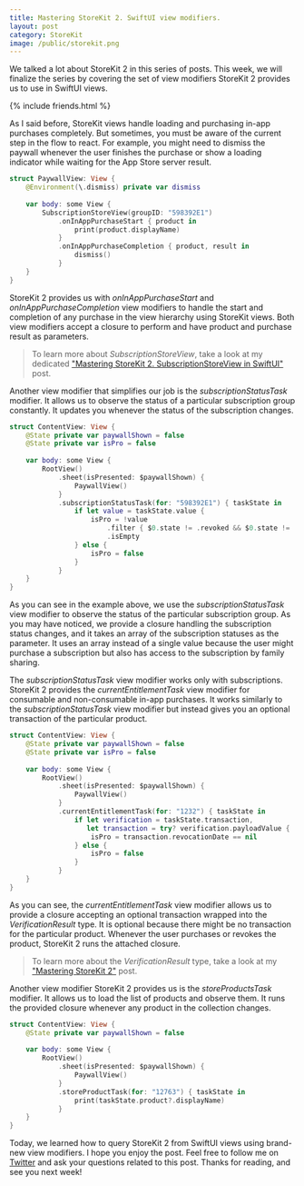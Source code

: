 ```yaml
---
title: Mastering StoreKit 2. SwiftUI view modifiers.
layout: post
category: StoreKit
image: /public/storekit.png
---
```


We talked a lot about StoreKit 2 in this series of posts. This week, we will finalize the series by covering the set of view modifiers StoreKit 2 provides us to use in SwiftUI views.

{% include friends.html %}

As I said before, StoreKit views handle loading and purchasing in-app purchases completely. But sometimes, you must be aware of the current step in the flow to react. For example, you might need to dismiss the paywall whenever the user finishes the purchase or show a loading indicator while waiting for the App Store server result.

```swift
struct PaywallView: View {
    @Environment(\.dismiss) private var dismiss
    
    var body: some View {
        SubscriptionStoreView(groupID: "598392E1")
            .onInAppPurchaseStart { product in
                print(product.displayName)
            }
            .onInAppPurchaseCompletion { product, result in
                dismiss()
            }
    }
}
```

StoreKit 2 provides us with *onInAppPurchaseStart* and *onInAppPurchaseCompletion* view modifiers to handle the start and completion of any purchase in the view hierarchy using StoreKit views.
Both view modifiers accept a closure to perform and have product and purchase result as parameters.

> To learn more about *SubscriptionStoreView*, take a look at my dedicated ["Mastering StoreKit 2. SubscriptionStoreView in SwiftUI"](/2023/08/23/mastering-storekit2-subscriptionstoreview-in-swiftui/) post.

Another view modifier that simplifies our job is the *subscriptionStatusTask* modifier. It allows us to observe the status of a particular subscription group constantly. It updates you whenever the status of the subscription changes.

```swift
struct ContentView: View {
    @State private var paywallShown = false
    @State private var isPro = false
    
    var body: some View {
        RootView()
            .sheet(isPresented: $paywallShown) {
                PaywallView()
            }
            .subscriptionStatusTask(for: "598392E1") { taskState in
                if let value = taskState.value {
                    isPro = !value
                        .filter { $0.state != .revoked && $0.state != .expired }
                        .isEmpty
                } else {
                    isPro = false
                }
            }
    }
}
```

As you can see in the example above, we use the *subscriptionStatusTask* view modifier to observe the status of the particular subscription group. As you may have noticed, we provide a closure handling the subscription status changes, and it takes an array of the subscription statuses as the parameter. It uses an array instead of a single value because the user might purchase a subscription but also has access to the subscription by family sharing.

The *subscriptionStatusTask* view modifier works only with subscriptions. StoreKit 2 provides the *currentEntitlementTask* view modifier for consumable and non-consumable in-app purchases. It works similarly to the *subscriptionStatusTask* view modifier but instead gives you an optional transaction of the particular product.

```swift
struct ContentView: View {
    @State private var paywallShown = false
    @State private var isPro = false
    
    var body: some View {
        RootView()
            .sheet(isPresented: $paywallShown) {
                PaywallView()
            }
            .currentEntitlementTask(for: "1232") { taskState in
                if let verification = taskState.transaction,
                   let transaction = try? verification.payloadValue {
                    isPro = transaction.revocationDate == nil
                } else {
                    isPro = false
                }
            }
    }
}
```

As you can see, the *currentEntitlementTask* view modifier allows us to provide a closure accepting an optional transaction wrapped into the *VerificationResult* type. It is optional because there might be no transaction for the particular product. Whenever the user purchases or revokes the product, StoreKit 2 runs the attached closure.

> To learn more about the *VerificationResult* type, take a look at my ["Mastering StoreKit 2"](/2023/08/01/mastering-storekit2/) post.

Another view modifier StoreKit 2 provides us is the *storeProductsTask* modifier. It allows us to load the list of products and observe them. It runs the provided closure whenever any product in the collection changes.

```swift
struct ContentView: View {
    @State private var paywallShown = false
    
    var body: some View {
        RootView()
            .sheet(isPresented: $paywallShown) {
                PaywallView()
            }
            .storeProductTask(for: "12763") { taskState in
                print(taskState.product?.displayName)
            }
    }
}
```

Today, we learned how to query StoreKit 2 from SwiftUI views using brand-new view modifiers. I hope you enjoy the post. Feel free to follow me on [Twitter](https://twitter.com/mecid) and ask your questions related to this post. Thanks for reading, and see you next week!
